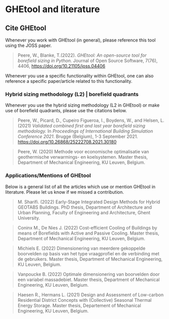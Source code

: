 # GHEtool and literature

## Cite GHEtool
Whenever you work with GHEtool (in general), please reference this tool using the JOSS paper.

> Peere, W., Blanke, T.(2022). _GHEtool: An open-source tool for borefield sizing in Python._ Journal of Open Source Software, 7(76), 4406, https://doi.org/10.21105/joss.04406


Whenever you use a specific functionality within GHEtool, one can also reference a specific paper/article related to this functionality.

### Hybrid sizing methodology (L2) | borefield quadrants
Whenever you use the hybrid sizing methodology (L2 in GHEtool) or make use of borefield quadrants, please use the citations below.

> Peere, W., Picard, D., Cupeiro Figueroa, I., Boydens, W., and Helsen, L. (2021) _Validated combined first and last year borefield sizing methodology._ In _Proceedings of International Building Simulation Conference 2021_. Brugge (Belgium), 1-3 September 2021. https://doi.org/10.26868/25222708.2021.30180

> Peere, W. (2020) Methode voor economische optimalisatie van geothermische verwarmings- en koelsystemen. Master thesis, Department of Mechanical Engineering,
KU Leuven, Belgium.


### Applications/Mentions of GHEtool
Below is a general list of all the articles which use or mention GHEtool in literature. Please let us know if we missed a contribution.

> M. Sharifi. (2022) Early-Stage Integrated Design Methods for Hybrid GEOTABS Buildings. PhD thesis, Department of Architecture and Urban Planning, Faculty of Engineering and Architecture, Ghent University.

> Coninx M., De Nies J. (2022) Cost-efficient Cooling of Buildings by means of Borefields with Active and Passive Cooling. Master thesis, Department of Mechanical Engineering, KU Leuven, Belgium.

> Michiels E. (2022) Dimensionering van meerdere gekoppelde boorvelden op basis van het type vraagprofiel en de verbinding met de gebruikers. Master thesis, Department of Mechanical Engineering, KU Leuven, Belgium.

> Vanpoucke B. (2022) Optimale dimensionering van boorvelden door een variabel massadebiet. Master thesis, Department of Mechanical Engineering, KU Leuven, Belgium.

> Haesen R., Hermans L. (2021) Design and Assessment of Low-carbon Residential District Concepts with (Collective) Seasonal Thermal Energy Storage. Master thesis, Departement of Mechanical Engineering, KU Leuven, Belgium.
